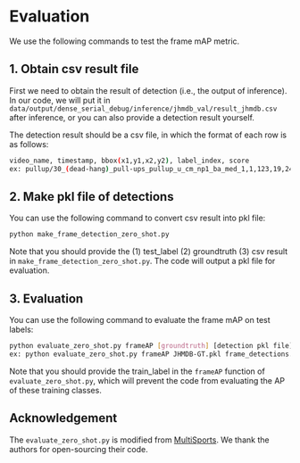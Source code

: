 # Evaluation

We use the following commands to test the frame mAP metric. 

## 1. Obtain csv result file

First we need to obtain the result of detection (i.e., the output of inference). In our code, we will put it in ```data/output/dense_serial_debug/inference/jhmdb_val/result_jhmdb.csv``` after inference, or you can also provide a detection result yourself.

The detection result should be a csv file, in which the format of each row is as follows:
```bash
video_name, timestamp, bbox(x1,y1,x2,y2), label_index, score
ex: pullup/30_(dead-hang)_pull-ups_pullup_u_cm_np1_ba_med_1,1,123,19,240,239,1,0.5
```

## 2. Make pkl file of detections
You can use the following command to convert csv result into pkl file:
```bash
python make_frame_detection_zero_shot.py
```
Note that you should provide the (1) test_label (2) groundtruth (3) csv result in ```make_frame_detection_zero_shot.py```. The code will output a pkl file for evaluation.

## 3. Evaluation
You can use the following command to evaluate the frame mAP on test labels:
```bash
python evaluate_zero_shot.py frameAP [groundtruth] [detection pkl file]
ex: python evaluate_zero_shot.py frameAP JHMDB-GT.pkl frame_detections.pkl
```
Note that you should provide the train_label in the ```frameAP``` function of ```evaluate_zero_shot.py```, which will prevent the code from evaluating the AP of these training classes.

## Acknowledgement
The ```evaluate_zero_shot.py``` is modified from [MultiSports](https://github.com/MCG-NJU/MultiSports). We thank the authors for open-sourcing their code.